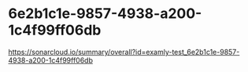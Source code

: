 # 6e2b1c1e-9857-4938-a200-1c4f99ff06db
https://sonarcloud.io/summary/overall?id=examly-test_6e2b1c1e-9857-4938-a200-1c4f99ff06db
